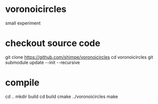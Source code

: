 # voronoicircles
small experiment

# checkout source code
git clone https://github.com/shimpe/voronoicircles
cd voronoicircles
git submodule update --init --recursive

# compile
cd ..
mkdir build
cd build
cmake ../voronoicircles
make

